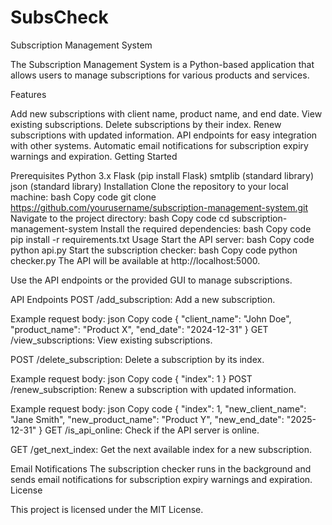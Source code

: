 # SubsCheck
Subscription Management System

The Subscription Management System is a Python-based application that allows users to manage subscriptions for various products and services.

Features

Add new subscriptions with client name, product name, and end date.
View existing subscriptions.
Delete subscriptions by their index.
Renew subscriptions with updated information.
API endpoints for easy integration with other systems.
Automatic email notifications for subscription expiry warnings and expiration.
Getting Started

Prerequisites
Python 3.x
Flask (pip install Flask)
smtplib (standard library)
json (standard library)
Installation
Clone the repository to your local machine:
bash
Copy code
git clone https://github.com/yourusername/subscription-management-system.git
Navigate to the project directory:
bash
Copy code
cd subscription-management-system
Install the required dependencies:
bash
Copy code
pip install -r requirements.txt
Usage
Start the API server:
bash
Copy code
python api.py
Start the subscription checker:
bash
Copy code
python checker.py
The API will be available at http://localhost:5000.

Use the API endpoints or the provided GUI to manage subscriptions.

API Endpoints
POST /add_subscription: Add a new subscription.

Example request body:
json
Copy code
{
    "client_name": "John Doe",
    "product_name": "Product X",
    "end_date": "2024-12-31"
}
GET /view_subscriptions: View existing subscriptions.

POST /delete_subscription: Delete a subscription by its index.

Example request body:
json
Copy code
{
    "index": 1
}
POST /renew_subscription: Renew a subscription with updated information.

Example request body:
json
Copy code
{
    "index": 1,
    "new_client_name": "Jane Smith",
    "new_product_name": "Product Y",
    "new_end_date": "2025-12-31"
}
GET /is_api_online: Check if the API server is online.

GET /get_next_index: Get the next available index for a new subscription.

Email Notifications
The subscription checker runs in the background and sends email notifications for subscription expiry warnings and expiration.
License

This project is licensed under the MIT License.

